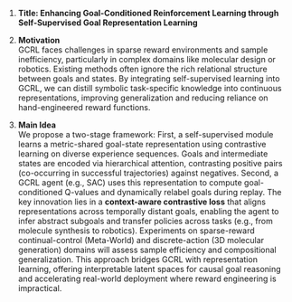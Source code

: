 1. **Title: Enhancing Goal-Conditioned Reinforcement Learning through Self-Supervised Goal Representation Learning**  

2. **Motivation**  
GCRL faces challenges in sparse reward environments and sample inefficiency, particularly in complex domains like molecular design or robotics. Existing methods often ignore the rich relational structure between goals and states. By integrating self-supervised learning into GCRL, we can distill symbolic task-specific knowledge into continuous representations, improving generalization and reducing reliance on hand-engineered reward functions.  

3. **Main Idea**  
We propose a two-stage framework: First, a self-supervised module learns a metric-shared goal-state representation using contrastive learning on diverse experience sequences. Goals and intermediate states are encoded via hierarchical attention, contrasting positive pairs (co-occurring in successful trajectories) against negatives. Second, a GCRL agent (e.g., SAC) uses this representation to compute goal-conditioned Q-values and dynamically relabel goals during replay. The key innovation lies in a **context-aware contrastive loss** that aligns representations across temporally distant goals, enabling the agent to infer abstract subgoals and transfer policies across tasks (e.g., from molecule synthesis to robotics). Experiments on sparse-reward continual-control (Meta-World) and discrete-action (3D molecular generation) domains will assess sample efficiency and compositional generalization. This approach bridges GCRL with representation learning, offering interpretable latent spaces for causal goal reasoning and accelerating real-world deployment where reward engineering is impractical.